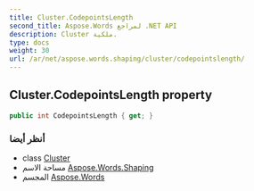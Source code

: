 ```yaml
---
title: Cluster.CodepointsLength
second_title: Aspose.Words لمراجع .NET API
description: Cluster ملكية. 
type: docs
weight: 30
url: /ar/net/aspose.words.shaping/cluster/codepointslength/
---
```

## Cluster.CodepointsLength property

```csharp
public int CodepointsLength { get; }
```

### أنظر أيضا

* class [Cluster](../)
* مساحة الاسم [Aspose.Words.Shaping](../../cluster/)
* المجسم [Aspose.Words](../../../)


